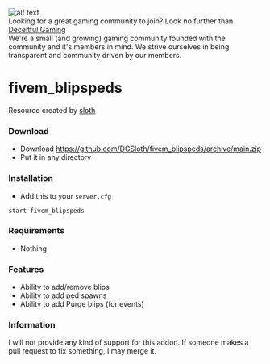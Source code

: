 ![alt text](https://i.imgur.com/WEBsD2d.png "Deceitful Gaming")  
Looking for a great gaming community to join? Look no further than [Deceitful Gaming](https://discord.gg/U4kVv37ynP)  
We're a small (and growing) gaming community founded with the community and it's members in mind. We strive ourselves in being transparent and community driven by our members.

# fivem_blipspeds
Resource created by [sloth](https://github.com/DGSloth)

### Download
- Download https://github.com/DGSloth/fivem_blipspeds/archive/main.zip
- Put it in any directory

### Installation
- Add this to your `server.cfg`

```
start fivem_blipspeds
```

### Requirements
- Nothing

### Features
- Ability to add/remove blips
- Ability to add ped spawns
- Ability to add Purge blips (for events)

### Information
I will not provide any kind of support for this addon. If someone makes a pull request to fix something, I may merge it.
